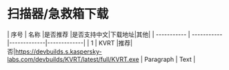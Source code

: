 # 扫描器/急救箱下载
| 序号        | 名称           |是否推荐   |是否支持中文|下载地址|其他|
| ----------- | ----------- |-------------|-------------|
| 1      | KVRT       |推荐|否|https://devbuilds.s.kaspersky-labs.com/devbuilds/KVRT/latest/full/KVRT.exe
| Paragraph   | Text        |
